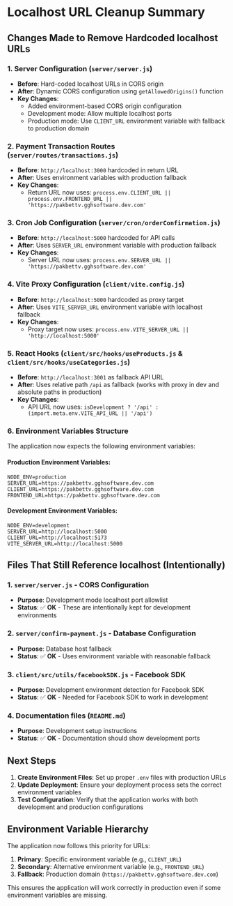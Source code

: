 # Localhost URL Cleanup Summary

## Changes Made to Remove Hardcoded localhost URLs

### 1. Server Configuration (`server/server.js`)
- **Before**: Hard-coded localhost URLs in CORS origin
- **After**: Dynamic CORS configuration using `getAllowedOrigins()` function
- **Key Changes**:
  - Added environment-based CORS origin configuration
  - Development mode: Allow multiple localhost ports
  - Production mode: Use `CLIENT_URL` environment variable with fallback to production domain

### 2. Payment Transaction Routes (`server/routes/transactions.js`)
- **Before**: `http://localhost:3000` hardcoded in return URL
- **After**: Uses environment variables with production fallback
- **Key Changes**:
  - Return URL now uses: `process.env.CLIENT_URL || process.env.FRONTEND_URL || 'https://pakbettv.gghsoftware.dev.com'`

### 3. Cron Job Configuration (`server/cron/orderConfirmation.js`)
- **Before**: `http://localhost:5000` hardcoded for API calls
- **After**: Uses `SERVER_URL` environment variable with production fallback
- **Key Changes**:
  - Server URL now uses: `process.env.SERVER_URL || 'https://pakbettv.gghsoftware.dev.com'`

### 4. Vite Proxy Configuration (`client/vite.config.js`)
- **Before**: `http://localhost:5000` hardcoded as proxy target
- **After**: Uses `VITE_SERVER_URL` environment variable with localhost fallback
- **Key Changes**:
  - Proxy target now uses: `process.env.VITE_SERVER_URL || 'http://localhost:5000'`

### 5. React Hooks (`client/src/hooks/useProducts.js` & `client/src/hooks/useCategories.js`)
- **Before**: `http://localhost:3001` as fallback API URL
- **After**: Uses relative path `/api` as fallback (works with proxy in dev and absolute paths in production)
- **Key Changes**:
  - API URL now uses: `isDevelopment ? '/api' : (import.meta.env.VITE_API_URL || '/api')`

### 6. Environment Variables Structure
The application now expects the following environment variables:

#### Production Environment Variables:
```env
NODE_ENV=production
SERVER_URL=https://pakbettv.gghsoftware.dev.com
CLIENT_URL=https://pakbettv.gghsoftware.dev.com
FRONTEND_URL=https://pakbettv.gghsoftware.dev.com
```

#### Development Environment Variables:
```env
NODE_ENV=development
SERVER_URL=http://localhost:5000
CLIENT_URL=http://localhost:5173
VITE_SERVER_URL=http://localhost:5000
```

## Files That Still Reference localhost (Intentionally)

### 1. `server/server.js` - CORS Configuration
- **Purpose**: Development mode localhost port allowlist
- **Status**: ✅ **OK** - These are intentionally kept for development environments

### 2. `server/confirm-payment.js` - Database Configuration
- **Purpose**: Database host fallback
- **Status**: ✅ **OK** - Uses environment variable with reasonable fallback

### 3. `client/src/utils/facebookSDK.js` - Facebook SDK
- **Purpose**: Development environment detection for Facebook SDK
- **Status**: ✅ **OK** - Needed for Facebook SDK to work in development

### 4. Documentation files (`README.md`)
- **Purpose**: Development setup instructions
- **Status**: ✅ **OK** - Documentation should show development ports

## Next Steps

1. **Create Environment Files**: Set up proper `.env` files with production URLs
2. **Update Deployment**: Ensure your deployment process sets the correct environment variables
3. **Test Configuration**: Verify that the application works with both development and production configurations

## Environment Variable Hierarchy

The application now follows this priority for URLs:

1. **Primary**: Specific environment variable (e.g., `CLIENT_URL`)
2. **Secondary**: Alternative environment variable (e.g., `FRONTEND_URL`)
3. **Fallback**: Production domain (`https://pakbettv.gghsoftware.dev.com`)

This ensures the application will work correctly in production even if some environment variables are missing. 